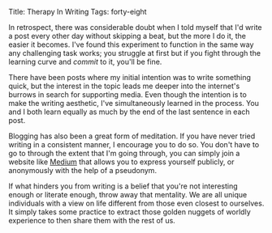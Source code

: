 Title: Therapy In Writing
Tags: forty-eight

In retrospect, there was considerable doubt when I told myself that I'd write
a post every other day without skipping a beat, but the more I do it, the
easier it becomes. I've found this experiment to function in the same way any
challenging task works; you struggle at first but if you fight through the
learning curve and _commit_ to it, you'll be fine.



There have been posts where my initial intention was to write something quick,
but the interest in the topic leads me deeper into the internet's burrows in
search for supporting media. Even though the intention is to make the writing
aesthetic, I've simultaneously learned in the process. You and I both learn
equally as much by the end of the last sentence in each post.



Blogging has also been a great form of meditation. If you have never tried
writing in a consistent manner, I encourage you to do so. You don't have to go
to through the extent that I'm going through, you can simply join a website
like [Medium](https://medium.com/about/9e53ca408c48) that allows you to
express yourself publicly, or anonymously with the help of a pseudonym.



If what hinders you from writing is a belief that you're not interesting
enough or literate enough, throw away that mentality. We are all unique
individuals with a view on life different from those even closest to
ourselves. It simply takes some practice to extract those golden nuggets of
worldly experience to then share them with the rest of us.

